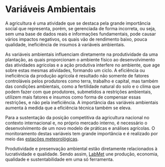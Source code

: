 # Variáveis Ambientais

A agricultura é uma atividade que se destaca pela grande importância social que representa, porém, se gerenciada de forma incorreta, ou seja, sem uma base de dados reais e informações fundamentais, pode causar vários impactos negativos, os quais vão de rendimento baixo, pouca qualidade, ineficiência de insumos à variáveis ambientais.

As variáveis ambientais influenciam diretamente na produtividade da uma plantação, as quais proporcionam o ambiente físico ao desenvolvimento das atividades agrícolas e a ação produtiva interfere no ambiente, que age sobre estas mesmas atividades, formando um ciclo.  A eficiência ou ineficiência da produção agrícola é resultado não somente de fatores controláveis pelos produtores como terra, trabalho e capital, mas também das condições ambientais, como a fertilidade natural do solo e o clima que podem fazer com que produtores, submetidos a restrições ambientais, utilizem mais fatores e insumos como forma de compensar essas restrições, e não pela ineficiência. A importância das variáveis ambientais aumenta à medida que a eficiência técnica também se eleva.

Para a sustentação da posição competitiva da agricultura nacional no contexto internacional e, no próprio mercado interno, é necessário o desenvolvimento de um novo modelo de práticas e análises agrícolas. O monitoramento destas variáveis tem grande importância e é realizado por meio das [estações meteorológicas](/estacao-meteorologica.md).

Produtividade e presenvação ambiental estão diretamente relacionados à lucratividade e qualidade. Sendo assim,   [LabMet](/introducao.md) une produção, economia, qualidade e sustentabilidade em uma só ferramenta.

